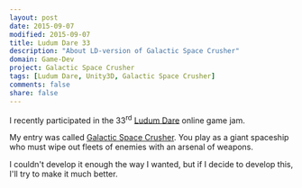 ```yaml
---
layout: post
date: 2015-09-07
modified: 2015-09-07
title: Ludum Dare 33
description: "About LD-version of Galactic Space Crusher"
domain: Game-Dev
project: Galactic Space Crusher
tags: [Ludum Dare, Unity3D, Galactic Space Crusher]
comments: false
share: false
---
```


I recently participated in the 33<sup>rd</sup> [Ludum Dare](http://ludumdare.com/) online game jam.

My entry was called [Galactic Space Crusher](http://ludumdare.com/compo/ludum-dare-33/?action=preview&uid=26581). You play as a giant spaceship who must wipe out fleets of enemies with an arsenal of weapons.

I couldn't develop it enough the way I wanted, but if I decide to develop this, I'll try to make it much better.
